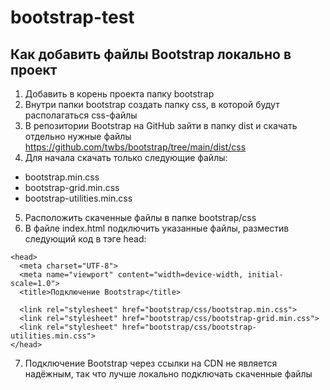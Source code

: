 # bootstrap-test

## Как добавить файлы Bootstrap локально в проект
1. Добавить в корень проекта папку bootstrap
2. Внутри папки bootstrap создать папку css, в которой будут располагаться css-файлы
3. В репозитории Bootstrap на GitHub зайти в папку dist и скачать отдельно нужные файлы
<https://github.com/twbs/bootstrap/tree/main/dist/css>
4. Для начала скачать только следующие файлы:
  - bootstrap.min.css
  - bootstrap-grid.min.css
  - bootstrap-utilities.min.css
5. Расположить скаченные файлы в папке bootstrap/css
6. В файле index.html подключить указанные файлы, разместив следующий код в тэге head:
```
<head>
  <meta charset="UTF-8">
  <meta name="viewport" content="width=device-width, initial-scale=1.0">
  <title>Подключение Bootstrap</title>

  <link rel="stylesheet" href="bootstrap/css/bootstrap.min.css">
  <link rel="stylesheet" href="bootstrap/css/bootstrap-grid.min.css">
  <link rel="stylesheet" href="bootstrap/css/bootstrap-utilities.min.css">
</head>
```
7. Подключение Bootstrap через ссылки на CDN не является надёжным, так что лучше локально подключать скаченные файлы
